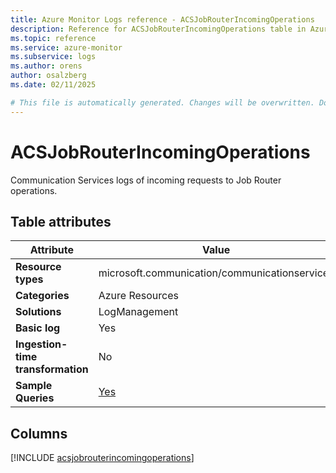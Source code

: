 ```yaml
---
title: Azure Monitor Logs reference - ACSJobRouterIncomingOperations
description: Reference for ACSJobRouterIncomingOperations table in Azure Monitor Logs.
ms.topic: reference
ms.service: azure-monitor
ms.subservice: logs
ms.author: orens
author: osalzberg
ms.date: 02/11/2025

# This file is automatically generated. Changes will be overwritten. Do not change this file directly.
---
```


# ACSJobRouterIncomingOperations

Communication Services logs of incoming requests to Job Router operations.


## Table attributes

|Attribute|Value|
|---|---|
|**Resource types**|microsoft.communication/communicationservices|
|**Categories**|Azure Resources|
|**Solutions**| LogManagement|
|**Basic log**|Yes|
|**Ingestion-time transformation**|No|
|**Sample Queries**|[Yes](/azure/azure-monitor/reference/queries/acsjobrouterincomingoperations)|



## Columns
  
[!INCLUDE [acsjobrouterincomingoperations](~/reusable-content/ce-skilling/azure/includes/azure-monitor/reference/tables/acsjobrouterincomingoperations-include.md)]
